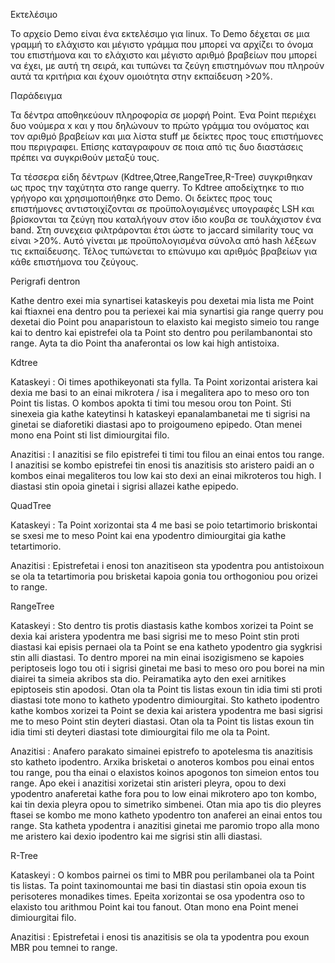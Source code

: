 Εκτελέσιμο

Το αρχείο Demo είναι ένα εκτελέσιμο για linux. Το Demo δέχεται σε μια γραμμή το ελάχιστο και μέγιστο γράμμα που μπορεί να αρχίζει
το όνομα του επιστήμονα και το ελάχιστο και μέγιστο αριθμό βραβείων που μπορεί να έχει, με αυτή τη σειρά, και τυπώνει τα
ζεύγη επιστημόνων που πληρούν αυτά τα κριτήρια και έχουν ομοιότητα στην εκπαίδευση >20%.

Παράδειγμα

Τα δέντρα αποθηκεύουν πληροφορία σε μορφή Point. Ένα Point περιέχει δυο νούμερα x και y που δηλώνουν το πρώτο γράμμα του ονόματος
και τον αριθμό βραβείων και μια λίστα stuff με δείκτες προς τους επιστήμονες που περιγραφει.
Επίσης καταγραφουν σε ποια από τις δυο διαστάσεις πρέπει να συγκριθούν μεταξύ τους.

Τα τέσσερα είδη δέντρων (Kdtree,Qtree,RangeTree,R-Tree) συγκριθηκαν ως προς την ταχύτητα στο range querry.
Το Kdtree αποδείχτηκε το πιο γρήγορο και χρησιμοποιήθηκε στο Demo.
Οι δείκτες προς τους επιστήμονες αντιστοιχίζονται σε προϋπολογισμένες υπογραφές LSH και βρίσκονται τα ζεύγη που
καταλήγουν στον ίδιο κουβα σε τουλάχιστον ένα band. Στη συνεχεια φιλτράρονται έτσι ώστε το jaccard similarity τους
να είναι >20%. Αυτό γίνεται με προϋπολογισμένα σύνολα από hash λέξεων τις εκπαίδευσης.
Τέλος τυπώνεται το επώνυμο και αριθμός βραβείων για κάθε επιστήμονα του ζεύγους.

Perigrafi dentron

Kathe dentro exei mia synartisei kataskeyis pou dexetai mia lista me Point kai ftiaxnei ena dentro pou ta periexei
kai mia synartisi gia range querry pou dexetai dio Point pou anaparistoun to elaxisto kai megisto simeio tou range
kai to dentro kai epistrefei ola ta Point sto dentro pou perilambanontai sto range. Ayta ta dio Point tha anaferontai os
low kai high antistoixa.

Kdtree

Kataskeyi : Oi times apothikeyonati sta fylla. Ta Point xorizontai aristera kai dexia me basi to an einai 
mikrotera / isa i megalitera apo to meso oro ton Point tis listas. O kombos apokta ti timi tou mesou orou ton Point.
Sti sinexeia gia kathe kateytinsi h kataskeyi epanalambanetai me ti sigrisi na ginetai se diaforetiki diastasi apo to proigoumeno epipedo.
Otan menei mono ena Point sti list dimiourgitai filo.

Anazitisi : I anazitisi se filo epistrefei ti timi tou filou an einai entos tou range. I anazitisi se kombo epistrefei tin enosi
tis anazitisis sto aristero paidi an o kombos einai megaliteros tou low kai sto dexi an einai mikroteros tou high.
I diastasi stin opoia ginetai i sigrisi allazei kathe epipedo.

QuadTree

Kataskeyi : Ta Point xorizontai sta 4 me basi se poio tetartimorio briskontai se sxesi me to meso Point kai ena ypodentro 
dimiourgitai gia kathe tetartimorio.

Anazitisi : Epistrefetai i enosi ton anazitiseon sta ypodentra pou antistoixoun se ola ta tetartimoria pou brisketai
kapoia gonia tou orthogoniou pou orizei to range.

RangeTree 

Kataskeyi : Sto dentro tis protis diastasis kathe kombos xorizei ta Point se dexia kai aristera ypodentra me basi sigrisi me to
meso Point stin proti diastasi kai episis pernaei ola ta Point se ena katheto ypodentro gia sygkrisi stin alli diastasi. To dentro 
mporei na min einai isozigismeno se kapoies periptoseis logo tou oti i sigrisi ginetai me basi to meso oro pou borei na min 
diairei ta simeia akribos sta dio. Peiramatika ayto den exei arnitikes epiptoseis stin apodosi.
Otan ola ta Point tis listas exoun tin idia timi sti proti diastasi tote mono to katheto ypodentro dimiourgitai.
Sto katheto ipodentro kathe kombos xorizei ta Point se dexia kai aristera ypodentra me basi sigrisi me to
meso Point stin deyteri diastasi.
Otan ola ta Point tis listas exoun tin idia timi sti deyteri diastasi tote dimiourgitai filo me ola ta Point.

Anazitisi : Anafero parakato simainei epistrefo to apotelesma tis anazitisis sto katheto ipodentro.
Arxika brisketai o anoteros kombos pou einai entos tou range, pou tha einai o elaxistos koinos apogonos
ton simeion entos tou range. Apo ekei i anazitisi xorizetai stin aristeri pleyra, opou to dexi ypodentro anaferetai kathe fora
pou to low einai mikrotero apo ton kombo, kai tin dexia pleyra opou to simetriko simbenei.
Otan mia apo tis dio pleyres ftasei se kombo me mono katheto ypodentro ton anaferei an einai entos tou range.
Sta katheta ypodentra i anazitisi ginetai me paromio tropo alla mono me aristero kai dexio ipodentro kai me sigrisi stin alli diastasi.

R-Tree

Kataskeyi : O kombos pairnei os timi to MBR pou perilambanei ola ta Point tis listas.
Ta point taxinomountai me basi tin diastasi stin opoia exoun tis perisoteres monadikes times.
Epeita xorizontai se osa ypodentra oso to elaxisto tou arithmou Point kai tou fanout. Otan mono ena Point menei
dimiourgitai filo.

Anazitisi : Epistrefetai i enosi tis anazitisis se ola ta ypodentra pou exoun MBR pou temnei to range.

